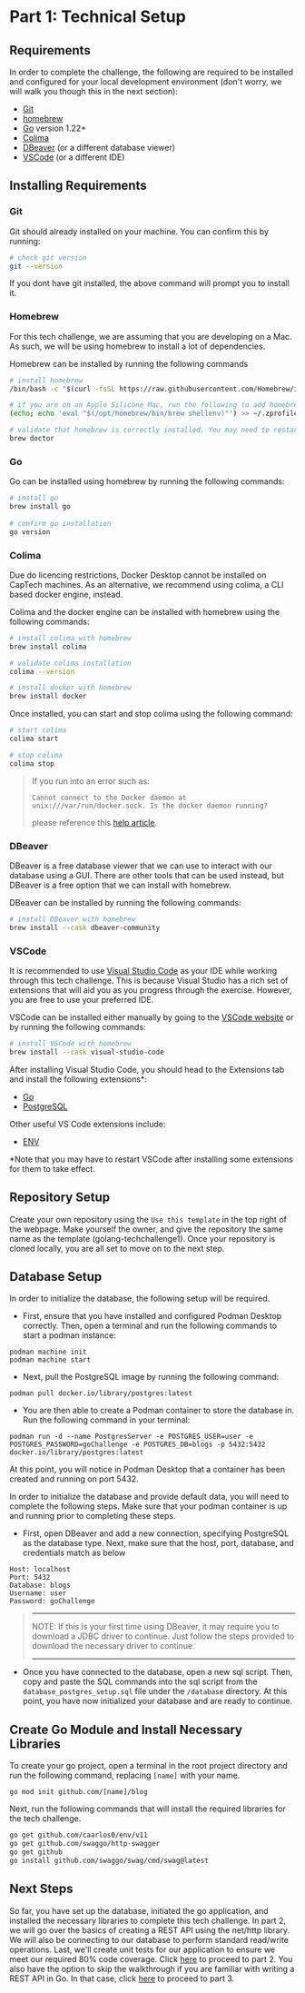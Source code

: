 # Part 1: Technical Setup

## Requirements

In order to complete the challenge, the following are required to be installed and configured for
your local development environment (don't worry, we will walk you though this in the next section):

- [Git](https://git-scm.com/downloads)
- [homebrew](https://docs.brew.sh/)
- [Go](https://go.dev/doc/install) version 1.22+
- [Colima](https://github.com/abiosoft/colima)
- [DBeaver](https://dbeaver.io/download/) (or a different database viewer)
- [VSCode](https://code.visualstudio.com/) (or a different IDE)

## Installing Requirements

### Git

Git should already installed on your machine. You can confirm this by running:

```bash
# check git version
git --version
```

If you dont have git installed, the above command will prompt you to install it.

### Homebrew

For this tech challenge, we are assuming that you are developing on a Mac. As such, we will be using
homebrew to install a lot of dependencies.

Homebrew can be installed by running the following commands

```bash
# install homebrew
/bin/bash -c "$(curl -fsSL https://raw.githubusercontent.com/Homebrew/install/HEAD/install.sh)"

# if you are on an Apple Silicone Mac, run the following to add homebrew to the PATH
(echo; echo 'eval "$(/opt/homebrew/bin/brew shellenv)"') >> ~/.zprofile eval "$(/opt/homebrew/bin/brew shellenv)"

# validate that homebrew is correctly installed. You may need to restart your terminal first
brew doctor
```

### Go

Go can be installed using homebrew by running the following commands:

```bash
# install go
brew install go
 
# confirm go installation
go version
```

### Colima

Due do licencing restrictions, Docker Desktop cannot be installed on CapTech machines. As an
alternative, we recommend using colima, a CLI based docker engine, instead.

Colima and the docker engine can be installed with homebrew using the following commands:

```bash
# install colima with homebrew
brew install colima

# validate colima installation
colima --version

# install docker with homebrew
brew install docker
```

Once installed, you can start and stop colima using the following command:

```bash
# start colima
colima start

# stop colima
colima stop
```

> If you run into an error such as:
>
>`Cannot connect to the Docker daemon at unix:///var/run/docker.sock. Is the docker daemon running?`
>
>please reference
> this [help article](https://github.com/abiosoft/colima/blob/main/docs/FAQ.md#cannot-connect-to-the-docker-daemon-at-unixvarrundockersock-is-the-docker-daemon-running).

### DBeaver

DBeaver is a free database viewer that we can use to interact with our database using a GUI. There
are other tools that can be used instead, but DBeaver is a free option that we can install with
homebrew.

DBeaver can be installed by running the following commands:

```bash
# install DBeaver with homebrew
brew install --cask dbeaver-community
```

### VSCode

It is recommended to use [Visual Studio Code](https://code.visualstudio.com/) as your IDE while
working through this tech challenge. This is because Visual Studio has a rich set of extensions that
will aid you as you progress through the exercise. However, you are free to use your preferred IDE.

VSCode can be installed either manually by going to
the [VSCode website](https://code.visualstudio.com/) or by running the following commands:

```bash
# install VSCode with homebrew
brew install --cask visual-studio-code
```

After installing Visual Studio Code, you should head to the Extensions tab and install the following
extensions\*:

- [Go](https://marketplace.visualstudio.com/items?itemName=golang.Go)
- [PostgreSQL](https://marketplace.visualstudio.com/items?itemName=ms-ossdata.vscode-postgresql)

Other useful VS Code extensions include:

- [ENV](https://marketplace.visualstudio.com/items?itemName=IronGeek.vscode-env)

\*Note that you may have to restart VSCode after installing some extensions for them to take effect.

## Repository Setup

Create your own repository using the `Use this template` in the top right of the webpage. Make
yourself the owner, and give the repository the same name as the template (golang-techchallenge1).
Once your repository is cloned locally, you are all set to move on to the next step.

## Database Setup

In order to initialize the database, the following setup will be required.

- First, ensure that you have installed and configured Podman Desktop correctly. Then, open a
  terminal and run the following commands to start a podman instance:

```
podman machine init
podman machine start
```

- Next, pull the PostgreSQL image by running the following command:

```
podman pull docker.io/library/postgres:latest
```

- You are then able to create a Podman container to store the database in. Run the following command
  in your terminal:

```
podman run -d --name PostgresServer -e POSTGRES_USER=user -e POSTGRES_PASSWORD=goChallenge -e POSTGRES_DB=blogs -p 5432:5432 docker.io/library/postgres:latest
```

At this point, you will notice in Podman Desktop that a container has been created and running on
port 5432.

In order to initialize the database and provide default data, you will need to complete the
following steps. Make sure that your podman container is up and running prior to completing these
steps.

- First, open DBeaver and add a new connection, specifying PostgreSQL as the database type. Next,
  make sure that the host, port, database, and credentials match as below

```
Host: localhost
Port: 5432
Database: blogs
Username: user
Password: goChallenge
```

> ---
>
> NOTE: If this is your first time using DBeaver, it may require you to download a JDBC driver to
> continue. Just follow the steps provided to download the necessary driver to continue.
>
> ---

- Once you have connected to the database, open a new sql script. Then, copy and paste the SQL
  commands into the sql script from the `database_postgres_setup.sql` file under the `/database`
  directory. At this point, you have now initialized your database and are ready to continue.

## Create Go Module and Install Necessary Libraries

To create your go project, open a terminal in the root project directory and run the following
command, replacing `[name]` with your name.

```
go mod init github.com/[name]/blog
```

Next, run the following commands that will install the required libraries for the tech challenge.

```bash
go get github.com/caarlos0/env/v11
go get github.com/swaggo/http-swagger
go get github
go install github.com/swaggo/swag/cmd/swag@latest
```

## Next Steps

So far, you have set up the database, initiated the go application, and installed the necessary
libraries to complete this tech challenge. In part 2, we will go over the basics of creating a REST
API using the net/http library. We will also be connecting to our database to perform standard
read/write operations. Last, we'll create unit tests for our application to ensure we meet our
required 80% code coverage. Click [here](./2-REST-API-Walkthrough.md) to proceed to part 2. You also
have the option to skip the walkthrough if you are familiar with writing a REST API in Go. In that
case, click [here](./3-Challenge-Assignment.md) to proceed to part 3.

